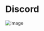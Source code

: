 # Discord
![image](https://github.com/A1oneeee/Discord/assets/116378179/f40763aa-89b0-4288-8263-d2b6d59836da)
